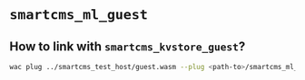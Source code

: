 # `smartcms_ml_guest`

## How to link with `smartcms_kvstore_guest`?

```bash
wac plug ../smartcms_test_host/guest.wasm --plug <path-to>/smartcms_ml_guest.wasm -o ../smartcms_test_host/guest_with_ml.wasm
```